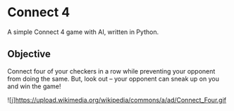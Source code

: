 # Connect 4
A simple Connect 4 game with AI, written in Python.

## Objective
Connect four of your checkers in a row while preventing your opponent from doing the same. But, look out – your opponent can sneak up on you and win the game!

![j]https://upload.wikimedia.org/wikipedia/commons/a/ad/Connect_Four.gif

